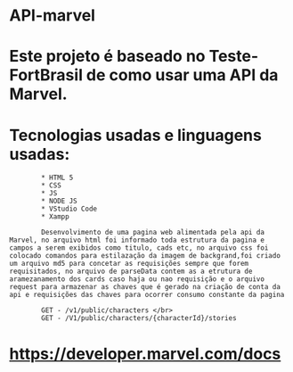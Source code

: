 # API-marvel
# Este projeto é baseado no Teste-FortBrasil de como usar uma API da Marvel.
#
#  Tecnologias usadas e linguagens usadas:
			* HTML 5
			* CSS
			* JS
			* NODE JS
			* VStudio Code
			* Xampp

			Desenvolvimento de uma pagina web alimentada pela api da Marvel, no arquivo html foi informado toda estrutura da pagina e campos a serem exibidos como titulo, cads etc, no arquivo css foi colocado comandos para estilazação da imagem de backgrand,foi criado um arquivo md5 para concetar as requisições sempre que forem requisitados, no arquivo de parseData contem as a etrutura de aramezanamento dos cards caso haja ou nao requisição e o arquivo request para armazenar as chaves que é gerado na criação de conta da api e requisições das chaves para ocorrer consumo constante da pagina

			GET - /v1/public/characters </br>
			GET - /V1/public/characters/{characterId}/stories
# https://developer.marvel.com/docs
